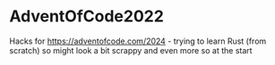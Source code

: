 # AdventOfCode2022
Hacks for https://adventofcode.com/2024 - trying to learn Rust (from scratch) so might look a bit scrappy and even more so at the start


